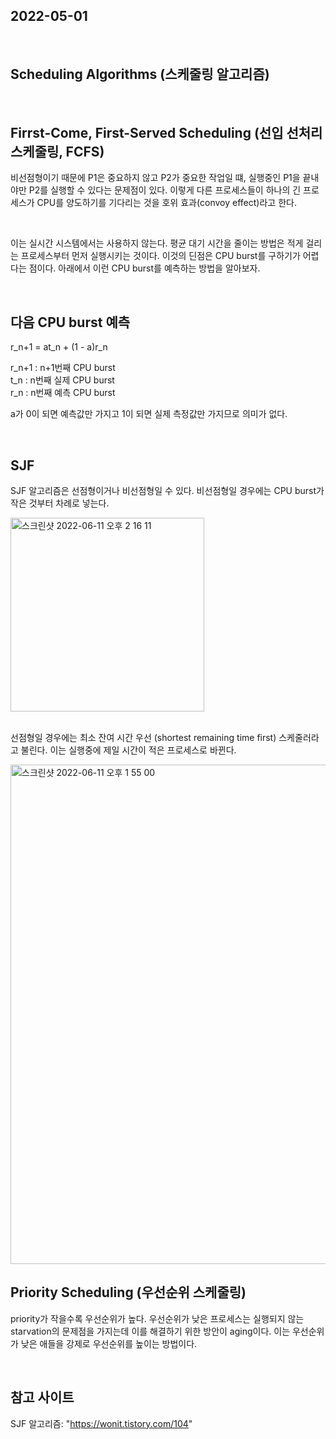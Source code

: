 ## 2022-05-01

<br/>

## Scheduling Algorithms (스케줄링 알고리즘)

<br/>

## Firrst-Come, First-Served Scheduling (선입 선처리 스케줄링, FCFS)

비선점형이기 때문에 P1은 중요하지 않고 P2가 중요한 작업일 떄, 실행중인 P1을 끝내야만 P2를 실행할 수 있다는 문제점이 있다. 이렇게 다른 프로세스들이 하나의 긴 프로세스가 CPU를 양도하기를 기다리는 것을 호위 효과(convoy effect)라고 한다.

<br/>

이는 실시간 시스템에서는 사용하지 않는다. 평균 대기 시간을 줄이는 방법은 적게 걸리는 프로세스부터 먼저 실행시키는 것이다. 이것의 딘점은 CPU burst를 구하기가 어렵다는 점이다. 아래에서 이런 CPU burst를 예측하는 방법을 알아보자.

<br/>

## 다음 CPU burst 예측

r_n+1 = at_n + (1 - a)r_n

r_n+1 : n+1번째 CPU burst <br/>
t_n : n번째 실제 CPU burst <br/>
r_n : n번째 예측 CPU burst <br/>

a가 0이 되면 예측값만 가지고 1이 되면 실제 측정값만 가지므로 의미가 없다.

<br/>

## SJF

SJF 알고리즘은 선점형이거나 비선점형일 수 있다. 비선점형일 경우에는 CPU burst가 작은 것부터 차례로 넣는다.

<img width="310" alt="스크린샷 2022-06-11 오후 2 16 11" src="https://user-images.githubusercontent.com/67616146/173173857-d840c589-0282-4d54-81f5-f3b4a579bc8b.png">

<br/>

<br/>

선점형일 경우에는 최소 잔여 시간 우선 (shortest remaining time first) 스케줄러라고 불린다. 이는 실행중에 제일 시간이 적은 프로세스로 바뀐다.

<img width="799" alt="스크린샷 2022-06-11 오후 1 55 00" src="https://user-images.githubusercontent.com/67616146/173173265-348c4ad2-4333-4d77-9f53-2ba2fbfbec8b.png">

<br/>

## Priority Scheduling (우선순위 스케줄링)

priority가 작을수록 우선순위가 높다. 우선순위가 낮은 프로세스는 실행되지 않는 starvation의 문제점을 가지는데 이를 해결하기 위한 방안이 aging이다. 이는 우선순위가 낮은 애들을 강제로 우선순위를 높이는 방법이다.

<br/>

## 참고 사이트

SJF 알고리즘: "https://wonit.tistory.com/104"
